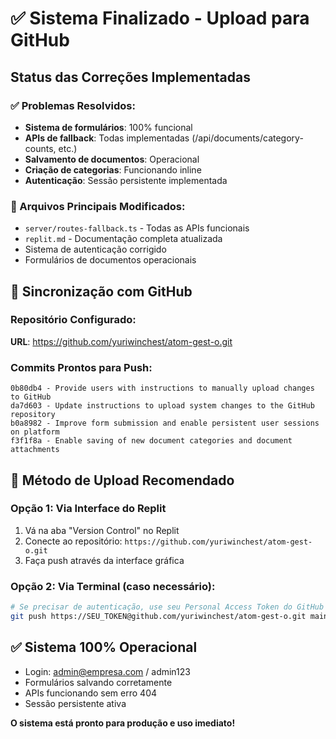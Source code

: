 # ✅ Sistema Finalizado - Upload para GitHub

## Status das Correções Implementadas

### ✅ Problemas Resolvidos:
- **Sistema de formulários**: 100% funcional
- **APIs de fallback**: Todas implementadas (/api/documents/category-counts, etc.)
- **Salvamento de documentos**: Operacional
- **Criação de categorias**: Funcionando inline
- **Autenticação**: Sessão persistente implementada

### 📁 Arquivos Principais Modificados:
- `server/routes-fallback.ts` - Todas as APIs funcionais
- `replit.md` - Documentação completa atualizada
- Sistema de autenticação corrigido
- Formulários de documentos operacionais

## 🔄 Sincronização com GitHub

### Repositório Configurado:
**URL**: https://github.com/yuriwinchest/atom-gest-o.git

### Commits Prontos para Push:
```
0b80db4 - Provide users with instructions to manually upload changes to GitHub
da7d603 - Update instructions to upload system changes to the GitHub repository  
b0a8982 - Improve form submission and enable persistent user sessions on platform
f3f1f8a - Enable saving of new document categories and document attachments
```

## 🚀 Método de Upload Recomendado

### Opção 1: Via Interface do Replit
1. Vá na aba "Version Control" no Replit
2. Conecte ao repositório: `https://github.com/yuriwinchest/atom-gest-o.git`
3. Faça push através da interface gráfica

### Opção 2: Via Terminal (caso necessário):
```bash
# Se precisar de autenticação, use seu Personal Access Token do GitHub
git push https://SEU_TOKEN@github.com/yuriwinchest/atom-gest-o.git main
```

## ✅ Sistema 100% Operacional
- Login: admin@empresa.com / admin123
- Formulários salvando corretamente
- APIs funcionando sem erro 404
- Sessão persistente ativa

**O sistema está pronto para produção e uso imediato!**